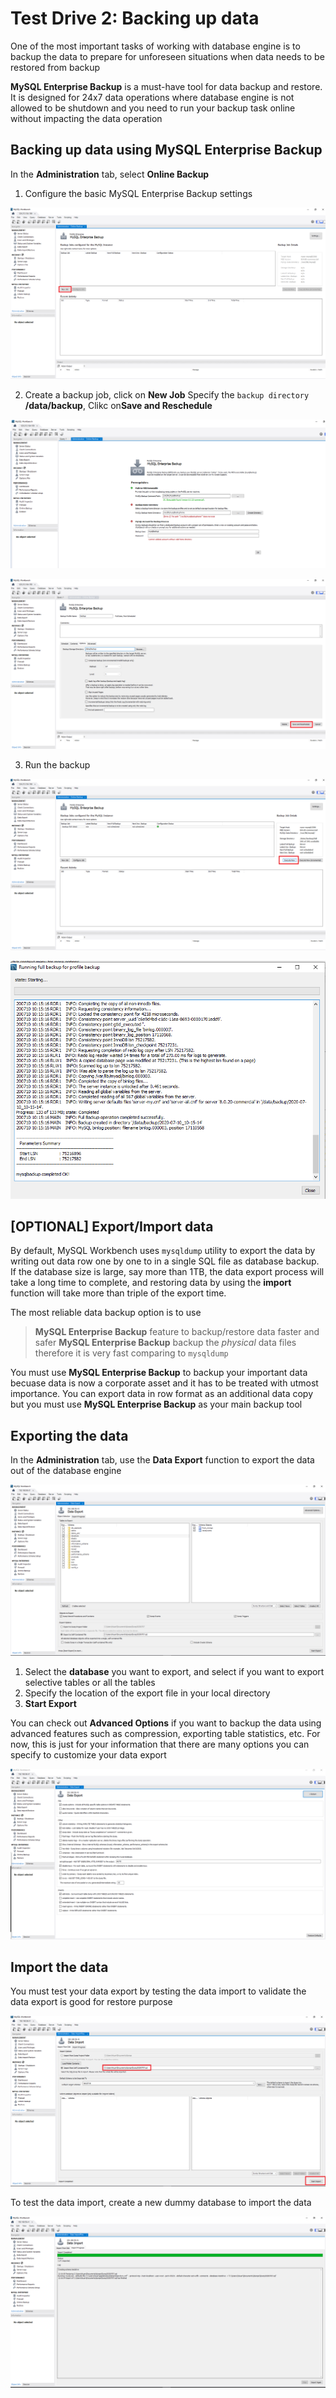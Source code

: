 # Test Drive 2: Backing up data

One of the most important tasks of working with database engine is to backup the data to prepare for unforeseen situations when data needs to be restored from backup

**MySQL Enterprise Backup** is a must-have tool for data backup and restore. It is designed for 24x7 data operations where database engine is not allowed to be shutdown and you need to run your backup task online without impacting the data operation

## Backing up data using MySQL Enterprise Backup

In the **Administration** tab, select **Online Backup**

1. Configure the basic MySQL Enterprise Backup settings

![wb-24](img/wb-24.png)

2. Create a backup job, click on **New Job**
Specify the ``backup directory`` **/data/backup**, Clikc on**Save and Reschedule**

![wb-22](img/wb-22.png)

![wb-27](img/wb-27.png)

3. Run the backup

![wb-26](img/wb-26.png)

![wb-28](img/wb-28.png)

## [OPTIONAL] Export/Import data

By default, MySQL Workbench uses ``mysqldump`` utility to export the data by writing out data row one by one to in a single SQL file as database backup. If the database size is large, say more than 1TB, the data export process will take a long time to complete, and restoring data by using the **import** function will take more than triple of the export time. 

The most reliable data backup option is to use 
> **MySQL Enterprise Backup** feature to backup/restore data faster and safer
> **MySQL Enterprise Backup** backup the _physical_ data files therefore it is very fast comparing to ``mysqldump``

You must use **MySQL Enterprise Backup** to backup your important data becuase data is now a corporate asset and it has to be treated with utmost importance. You can export data in row format as an additional data copy but you must use **MySQL Enterprise Backup** as your main backup tool

## Exporting the data

In the **Administration** tab, use the **Data Export** function to export the data out of the database engine

![wb](img/wb-5.png)

1. Select the **database** you want to export, and select if you want to export selective tables or all the tables
2. Specify the location of the export file in your local directory
3. **Start Export**

You can check out **Advanced Options** if you want to backup the data using advanced features such as compression, exporting table statistics, etc. For now, this is just for your information that there are many options you can specify to customize your data export

![wb-6](img/wb-6.png)

## Import the data

You must test your data export by testing the data import to validate the data export is good for restore purpose

![wb-12](img/wb-12.png)

To test the data import, create a new dummy database to import the data

![wb-7](img/wb-7.png)

